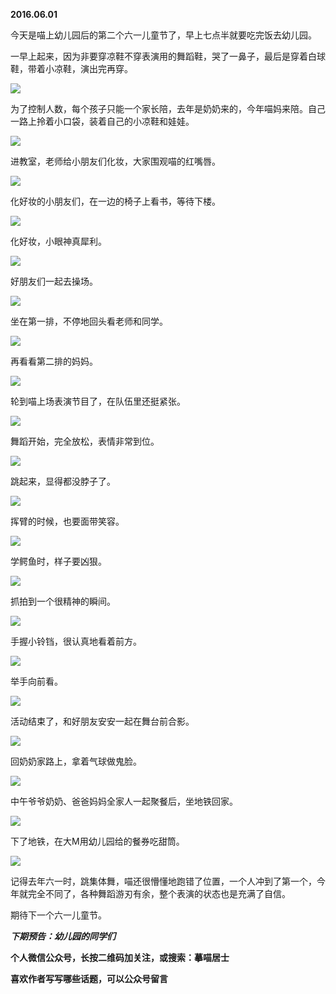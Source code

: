 
          
            
**2016.06.01**

今天是喵上幼儿园后的第二个六一儿童节了，早上七点半就要吃完饭去幼儿园。

一早上起来，因为非要穿凉鞋不穿表演用的舞蹈鞋，哭了一鼻子，最后是穿着白球鞋，带着小凉鞋，演出完再穿。



![](img/51001-5eac08a552a43a79.jpg)




为了控制人数，每个孩子只能一个家长陪，去年是奶奶来的，今年喵妈来陪。自己一路上拎着小口袋，装着自己的小凉鞋和娃娃。




![](img/51001-70c295b1b21ee1b1.jpg)




进教室，老师给小朋友们化妆，大家围观喵的红嘴唇。




![](img/51001-92ff1e0cb2f9a0c4.jpg)




化好妆的小朋友们，在一边的椅子上看书，等待下楼。




![](img/51001-4495867e6b48152e.jpg)




化好妆，小眼神真犀利。




![](img/51001-ab5ba1f983c9f491.jpg)




好朋友们一起去操场。




![](img/51001-e82abd58d243cc9c.jpg)




坐在第一排，不停地回头看老师和同学。




![](img/51001-df8ec578805a9dd4.jpg)




再看看第二排的妈妈。




![](img/51001-eee1066ff2aea2c3.jpg)




轮到喵上场表演节目了，在队伍里还挺紧张。




![](img/51001-9640e7c06f674247.jpg)




舞蹈开始，完全放松，表情非常到位。




![](img/51001-720e370e58530c99.jpg)




跳起来，显得都没脖子了。




![](img/51001-c03b41e4e2ed86fb.jpg)




挥臂的时候，也要面带笑容。




![](img/51001-aaab541b3b19c086.jpg)




学鳄鱼时，样子要凶狠。




![](img/51001-354b5e6eb8ec2ee1.jpg)




抓拍到一个很精神的瞬间。




![](img/51001-233fe7e947215900.jpg)




手握小铃铛，很认真地看着前方。




![](img/51001-04d7deffe597fac4.jpg)




举手向前看。




![](img/51001-086515b78dc27700.jpg)




活动结束了，和好朋友安安一起在舞台前合影。




![](img/51001-5f4cec16d99df175.jpg)




回奶奶家路上，拿着气球做鬼脸。




![](img/51001-6b2e9b4402fb8106.jpg)




中午爷爷奶奶、爸爸妈妈全家人一起聚餐后，坐地铁回家。




![](img/51001-5e606c07e4a265c6.jpg)




下了地铁，在大M用幼儿园给的餐券吃甜筒。




![](img/51001-c854d1ede84d6fc3.jpg)




记得去年六一时，跳集体舞，喵还很懵懂地跑错了位置，一个人冲到了第一个，今年就完全不同了，各种舞蹈游刃有余，整个表演的状态也是充满了自信。

期待下一个六一儿童节。


***下期预告：幼儿园的同学们***


**个人微信公众号，长按二维码加关注，或搜索：摹喵居士**

**喜欢作者写写哪些话题，可以公众号留言**




          
        